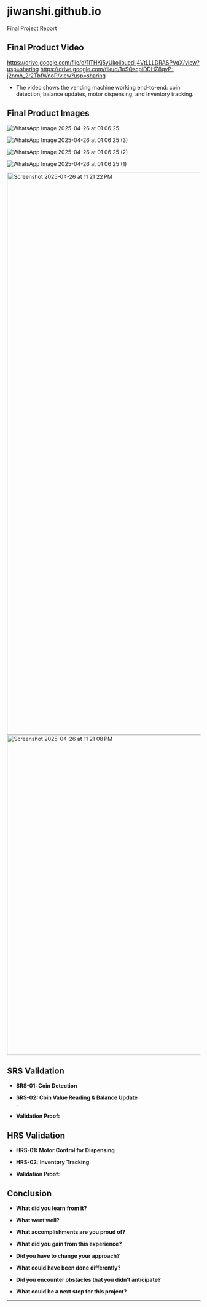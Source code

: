 # jiwanshi.github.io
Final Project Report

## Final Product Video
https://drive.google.com/file/d/1lTHKj5yUkoilbuedlj4VtLLLDRASPVqX/view?usp=sharing
https://drive.google.com/file/d/1oSQscpiDDHZ8qvP-j2nmh_2r2TbfWnoP/view?usp=sharing
- The video shows the vending machine working end-to-end: coin detection, balance updates, motor dispensing, and inventory tracking.  

## Final Product Images

![WhatsApp Image 2025-04-26 at 01 06 25](https://github.com/user-attachments/assets/9e2b2134-352b-40c7-85a2-186c6b5f2317)

![WhatsApp Image 2025-04-26 at 01 06 25 (3)](https://github.com/user-attachments/assets/cf4b4d40-9edf-4173-b8e2-2c7cd1b34121)

![WhatsApp Image 2025-04-26 at 01 06 25 (2)](https://github.com/user-attachments/assets/98362f35-b4a3-4773-a42a-8e97ff494d54)

![WhatsApp Image 2025-04-26 at 01 06 25 (1)](https://github.com/user-attachments/assets/d3ec1e72-68dd-46a5-93d7-3991deb04592)

<img width="1464" alt="Screenshot 2025-04-26 at 11 21 22 PM" src="https://github.com/user-attachments/assets/c6038575-a46e-4ae2-9c1d-54d57875d4f6" />

<img width="834" alt="Screenshot 2025-04-26 at 11 21 08 PM" src="https://github.com/user-attachments/assets/6dc424a0-e471-4406-ae5e-6ec80e1fdcc1" />


## SRS Validation
- **SRS-01: Coin Detection**  
  

- **SRS-02: Coin Value Reading & Balance Update**  
  .

- **Validation Proof:**  
  

## HRS Validation
- **HRS-01: Motor Control for Dispensing**  
  

- **HRS-02: Inventory Tracking**  
  

- **Validation Proof:**  
  

## Conclusion
- **What did you learn from it?**  
  
  
- **What went well?**  
  

- **What accomplishments are you proud of?**  
 

- **What did you gain from this experience?**  
  

- **Did you have to change your approach?**  
  

- **What could have been done differently?**  
  

- **Did you encounter obstacles that you didn’t anticipate?**  
  

- **What could be a next step for this project?**  
  

---

